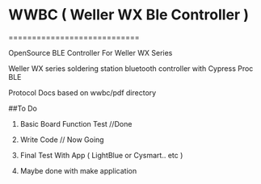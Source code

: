 # WWBC ( Weller WX Ble Controller )

============================

OpenSource BLE Controller For Weller WX Series

Weller WX series soldering station bluetooth controller with Cypress Proc BLE

Protocol Docs based on wwbc/pdf directory

##To Do

1. Basic Board Function Test //Done
2. Write Code // Now Going
3. Final Test With App ( LightBlue or Cysmart.. etc ) 


4. Maybe done with make application

